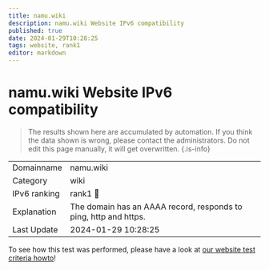 ```yaml
---
title: namu.wiki
description: namu.wiki Website IPv6 compatibility
published: true
date: 2024-01-29T10:28:25
tags: website, rank1
editor: markdown
---
```


# namu.wiki Website IPv6 compatibility

> The results shown here are accumulated by automation. If you think the data shown is wrong, please contact the administrators. 
> Do not edit this page manually, it will get overwritten.
{.is-info}


|   |   |
| - | - |
| Domainname | namu.wiki
| Category | wiki |
| IPv6 ranking | rank1 :1st_place_medal: |
| Explanation | The domain has an AAAA record, responds to ping, http and https. |
| Last Update | 2024-01-29 10:28:25 |

To see how this test was performed, please have a look at [our website test criteria howto](/howto/testcriteria/website)!

